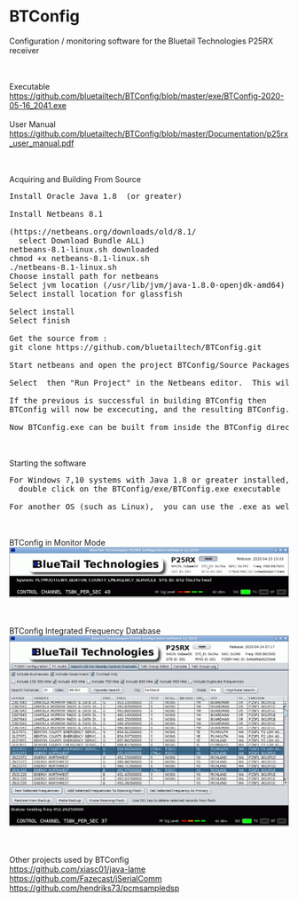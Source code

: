 # BTConfig
Configuration / monitoring software for the Bluetail Technologies P25RX receiver

<BR><BR>Executable
https://github.com/bluetailtech/BTConfig/blob/master/exe/BTConfig-2020-05-16_2041.exe
<BR><BR>User Manual
https://github.com/bluetailtech/BTConfig/blob/master/Documentation/p25rx_user_manual.pdf

<BR><BR>Acquiring and Building From Source
<PRE>
Install Oracle Java 1.8  (or greater)

Install Netbeans 8.1

(https://netbeans.org/downloads/old/8.1/
  select Download Bundle ALL)
netbeans-8.1-linux.sh downloaded
chmod +x netbeans-8.1-linux.sh
./netbeans-8.1-linux.sh
Choose install path for netbeans
Select jvm location (/usr/lib/jvm/java-1.8.0-openjdk-amd64)
Select install location for glassfish  

Select install
Select finish

Get the source from :
git clone https://github.com/bluetailtech/BTConfig.git

Start netbeans and open the project BTConfig/Source Packages/btconfig/BTFrame.java

Select <Run> then "Run Project" in the Netbeans editor.  This will build and configure Netbeans on your system

If the previous is successful in building BTConfig then
BTConfig will now be excecuting, and the resulting BTConfig.jar file will be in BTConfig/dist

Now BTConfig.exe can be built from inside the BTConfig directory with 'sh build.sh' or 'ant exe'
</PRE>
<BR><BR>
Starting the software
<PRE>
For Windows 7,10 systems with Java 1.8 or greater installed,  
  double click on the BTConfig/exe/BTConfig.exe executable
  
For another OS (such as Linux),  you can use the .exe as well.  Start with 'java -jar BTConfig.exe'
</PRE>
  
  
<BR><BR>BTConfig in Monitor Mode  
<img src="https://raw.githubusercontent.com/bluetailtech/BTConfig/master/images/ss1.png">

<BR><BR>BTConfig Integrated Frequency Database
<img src="https://raw.githubusercontent.com/bluetailtech/BTConfig/master/images/ss4.png">
  
 <BR><BR>
Other projects used by BTConfig
<BR>
https://github.com/xiasc01/java-lame
<BR>
https://github.com/Fazecast/jSerialComm
<BR>
https://github.com/hendriks73/pcmsampledsp
